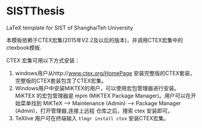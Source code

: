 # SISTThesis
LaTeX template for SIST of ShanghaiTeh University

本模板依赖于CTEX宏集(2015年V2.2及以后的版本)，并调用CTEX宏集中的ctexbook模板.

CTEX 宏集可用以下方式安装：
1. windows用户从http://www.ctex.org/HomePage 安装完整版的CTEX套装，完整版的CTEX套装包含了CTEX宏集。
2. Windows用户中安装MiKTEX的用户，可以使用宏包管理器进行安装。MiKTEX 的宏包管理器是 mpm (MiKTEX Package Manager)。用户可以在开始菜单找到 MiKTeX --> Maintenance (Admin) --> Package Manager (Admin)，打开管理器,连接上远程 仓库之后，搜索 ctex 安装即可。
3. TeXlive 用户可在终端输入 `tlmgr install ctex` 安装CTEX宏集。


